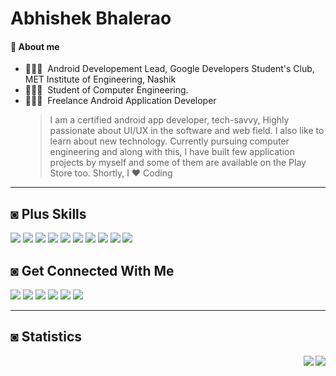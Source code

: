# Abhishek Bhalerao

#### 📃 About me
- 👨🏻‍🔬  &nbsp;Android Developement Lead, Google Developers Student's Club, MET Institute of Engineering, Nashik
- 👨🏻‍💻  &nbsp;Student of Computer Engineering.
- 👨🏻‍🔬  &nbsp;Freelance Android Application Developer
   >I am a certified android app developer, tech-savvy, Highly passionate about UI/UX in the software and web field. I also like to learn about new technology. Currently pursuing computer engineering and along with this, I have built few application projects by myself and some of them are available on the Play Store too. Shortly, I ❤️ Coding
        


<div>
   <hr>
   
   ## ◙ Plus Skills
   
   ![](https://img.shields.io/badge/-Java-DD2C00?style=for-the-badge&logo=Java&logoColor=white)
   ![](https://img.shields.io/badge/-Kotlin-311B92?style=for-the-badge&logo=Kotlin&logoColor=white)
   ![](https://img.shields.io/badge/-Android-3DDC84?style=for-the-badge&logo=Android&logoColor=white)
   ![](https://img.shields.io/badge/-Android%20Studio-3DDC84?style=for-the-badge&logo=Android%20Studio&logoColor=white)
   ![](https://img.shields.io/badge/-VSCode-24A4EB?style=for-the-badge&logo=Visual%20Studio%20Code&logoColor=fff)
   ![](https://img.shields.io/badge/-Intellij%20IDEA%20Community-000000?style=for-the-badge&logo=Intellij%20IDEA&logoColor=white)
   ![](https://img.shields.io/badge/-Git-F05032?style=for-the-badge&logo=Git&logoColor=white)
   ![](https://img.shields.io/badge/-Postman-FF6C37?style=for-the-badge&logo=Postman&logoColor=white)
   ![](https://img.shields.io/badge/-MySQL-4479A1?style=for-the-badge&logo=Mysql&logoColor=white)
   ![](https://img.shields.io/badge/-Firebase-FFA000?style=for-the-badge&logo=Firebase&logoColor=white)
   
   ## ◙ Get Connected With Me
   
   [![](https://img.shields.io/badge/-@ABAppDev-181717?style=flat-rounded&logo=Github&logoColor=white)](https://github.com/ab-appdev)
   [![](https://img.shields.io/badge/-@ABAppDev-0A66C2?style=flat-rounded&logo=Linkedin&logoColor=white)](https://linkedin.com/in/ab-appdev)
   [![](https://img.shields.io/badge/-@Abhishek%20Bhalerao-F56040?style=flat-rounded&logo=GMail&logoColor=white)](mailto:abhishekbhalerao.appdev@gmail.com)
   [![](https://img.shields.io/badge/-@AB%20AppDev-F58025?style=flat-rounded&logo=Stack%20Overflow&logoColor=white)](https://stackoverflow.com/users/13472383/ab-appdev)
   [![](https://img.shields.io/badge/-@AB%20AppDev%20TM-5851DB?style=flat-rounded&logo=Instagram&logoColor=white)](https://www.instagram.com/ab.appdevworks/)
   [![](https://img.shields.io/badge/-@Personal-E1306C?style=flat-rounded&logo=Instagram&logoColor=white)](https://www.instagram.com/me.abhishekbhalerao/)
   </div>
   
   <div>
   <hr>
   
   ## ◙ Statistics
   
   <img align="right" src="https://github-readme-stats.vercel.app/api?username=ABAppDev&show_icons=true&hide_border=false&icon_color=2962FF&title_color=2962FF">
   <img align="right" src="https://github-readme-stats.vercel.app/api/top-langs/?username=ABAppDev&layout=compact">
   </div>
